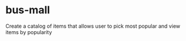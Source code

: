 # bus-mall
Create a catalog of items that allows user to pick most popular and view items by popularity 

